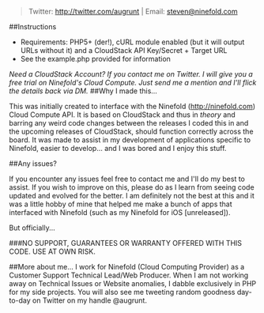 > Twitter: http://twitter.com/augrunt | Email: steven@ninefold.com

##Instructions
* Requirements: PHP5+ (der!), cURL module enabled (but it will output URLs without it) and a CloudStack API Key/Secret + Target URL
* See the example.php provided for information

*Need a CloudStack Account? If you contact me on Twitter. I will give you a free trial on Ninefold's Cloud Compute. Just send me a mention and I'll flick the details back via DM.*
##Why I made this...

This was initially created to interface with the Ninefold (http://ninefold.com) Cloud Compute API. It is based on CloudStack and thus in *theory* and  barring any weird code changes between the releases I coded this in and the upcoming releases of CloudStack, should function correctly across the board. It was made to assist in my development of applications specific to Ninefold, easier to develop... and I was bored and I enjoy this stuff.

##Any issues?

If you encounter any issues feel free to contact me and I'll do my best to assist. If you wish to improve on this, please do as I learn from seeing code updated and evolved for the better. I am definitely not the best at this and it was a little hobby of mine that helped me make a bunch of apps that interfaced with Ninefold (such as my Ninefold for iOS [unreleased]).

But officially...
 
###NO SUPPORT, GUARANTEES OR WARRANTY OFFERED WITH THIS CODE. USE AT OWN RISK.

##More about me...
I work for Ninefold (Cloud Computing Provider) as a Customer Support Technical Lead/Web Producer. When I am not working away on Technical Issues or Website anomalies, I dabble exclusively in PHP for my side projects. You will also see me tweeting random goodness day-to-day on Twitter on my handle @augrunt.